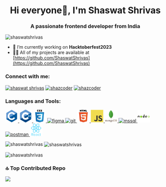 <h1 align="center">Hi everyone👋, I'm Shaswat Shrivas</h1>
<h3 align="center">A passionate frontend developer from India</h3>

<p align="left"> <img src="https://komarev.com/ghpvc/?username=shaswatshrivas&label=Profile%20views&color=0e75b6&style=flat" alt="shaswatshrivas" /> </p>

- 🔭 I’m currently working on **Hacktoberfest2023**
-  👨‍💻 All of my projects are available at [https://github.com/ShaswatShrivas](https://github.com/ShaswatShrivas)

<h3 align="left">Connect with me:</h3>
<p align="left">
<a href="https://linkedin.com/in/shaswat shrivas" target="blank"><img align="center" src="https://raw.githubusercontent.com/rahuldkjain/github-profile-readme-generator/master/src/images/icons/Social/linked-in-alt.svg" alt="shaswat shrivas" height="30" width="40" /></a>
<a href="https://www.codechef.com/users/shazcoder" target="blank"><img align="center" src="https://cdn.jsdelivr.net/npm/simple-icons@3.1.0/icons/codechef.svg" alt="shazcoder" height="30" width="40" /></a>
<a href="https://www.leetcode.com/shazcoder" target="blank"><img align="center" src="https://raw.githubusercontent.com/rahuldkjain/github-profile-readme-generator/master/src/images/icons/Social/leet-code.svg" alt="shazcoder" height="30" width="40" /></a>
</p>

<h3 align="left">Languages and Tools:</h3>
<p align="left"> <a href="https://www.cprogramming.com/" target="_blank" rel="noreferrer"> <img src="https://raw.githubusercontent.com/devicons/devicon/master/icons/c/c-original.svg" alt="c" width="40" height="40"/> </a> <a href="https://www.w3schools.com/cpp/" target="_blank" rel="noreferrer"> <img src="https://raw.githubusercontent.com/devicons/devicon/master/icons/cplusplus/cplusplus-original.svg" alt="cplusplus" width="40" height="40"/> </a> <a href="https://www.w3schools.com/css/" target="_blank" rel="noreferrer"> <img src="https://raw.githubusercontent.com/devicons/devicon/master/icons/css3/css3-original-wordmark.svg" alt="css3" width="40" height="40"/> </a> <a href="https://www.figma.com/" target="_blank" rel="noreferrer"> <img src="https://www.vectorlogo.zone/logos/figma/figma-icon.svg" alt="figma" width="40" height="40"/> </a> <a href="https://git-scm.com/" target="_blank" rel="noreferrer"> <img src="https://www.vectorlogo.zone/logos/git-scm/git-scm-icon.svg" alt="git" width="40" height="40"/> </a> <a href="https://www.w3.org/html/" target="_blank" rel="noreferrer"> <img src="https://raw.githubusercontent.com/devicons/devicon/master/icons/html5/html5-original-wordmark.svg" alt="html5" width="40" height="40"/> </a> <a href="https://developer.mozilla.org/en-US/docs/Web/JavaScript" target="_blank" rel="noreferrer"> <img src="https://raw.githubusercontent.com/devicons/devicon/master/icons/javascript/javascript-original.svg" alt="javascript" width="40" height="40"/> </a> <a href="https://www.mongodb.com/" target="_blank" rel="noreferrer"> <img src="https://raw.githubusercontent.com/devicons/devicon/master/icons/mongodb/mongodb-original-wordmark.svg" alt="mongodb" width="40" height="40"/> </a> <a href="https://www.microsoft.com/en-us/sql-server" target="_blank" rel="noreferrer"> <img src="https://www.svgrepo.com/show/303229/microsoft-sql-server-logo.svg" alt="mssql" width="40" height="40"/> </a> <a href="https://nodejs.org" target="_blank" rel="noreferrer"> <img src="https://raw.githubusercontent.com/devicons/devicon/master/icons/nodejs/nodejs-original-wordmark.svg" alt="nodejs" width="40" height="40"/> </a> <a href="https://postman.com" target="_blank" rel="noreferrer"> <img src="https://www.vectorlogo.zone/logos/getpostman/getpostman-icon.svg" alt="postman" width="40" height="40"/> </a> <a href="https://reactjs.org/" target="_blank" rel="noreferrer"> <img src="https://raw.githubusercontent.com/devicons/devicon/master/icons/react/react-original-wordmark.svg" alt="react" width="40" height="40"/> </a> </p>

<p><img align="left" src="https://github-readme-stats.vercel.app/api/top-langs?username=shaswatshrivas&show_icons=true&locale=en&layout=compact" alt="shaswatshrivas" /></p>

<p>&nbsp;<img align="center" src="https://github-readme-stats.vercel.app/api?username=shaswatshrivas&show_icons=true&locale=en" alt="shaswatshrivas" /></p>

<p><img align="center" src="https://github-readme-streak-stats.herokuapp.com/?user=shaswatshrivas&" alt="shaswatshrivas" /></p>

### 🔝 Top Contributed Repo
![](https://github-contributor-stats.vercel.app/api?username=ShaswatShrivas&limit=5&theme=flat&combine_all_yearly_contributions=true)
